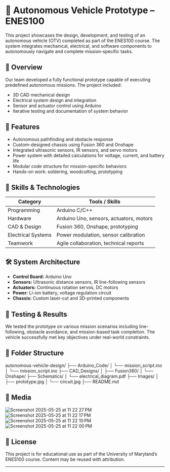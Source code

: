 # 🤖 Autonomous Vehicle Prototype – ENES100

This project showcases the design, development, and testing of an autonomous vehicle (OTV) completed as part of the ENES100 course. The system integrates mechanical, electrical, and software components to autonomously navigate and complete mission-specific tasks.

## 📌 Overview

Our team developed a fully functional prototype capable of executing predefined autonomous missions. The project included:
- 3D CAD mechanical design
- Electrical system design and integration
- Sensor and actuator control using Arduino
- Iterative testing and documentation of system behavior

## 🚗 Features

- Autonomous pathfinding and obstacle response
- Custom-designed chassis using Fusion 360 and Onshape
- Integrated ultrasonic sensors, IR sensors, and servo motors
- Power system with detailed calculations for voltage, current, and battery life
- Modular code structure for mission-specific behaviors
- Hands-on work: soldering, woodcutting, prototyping

## 🧠 Skills & Technologies

| Category           | Tools / Skills                           |
|--------------------|-------------------------------------------|
| Programming        | Arduino C/C++                             |
| Hardware           | Arduino Uno, sensors, actuators, motors  |
| CAD & Design       | Fusion 360, Onshape, prototyping          |
| Electrical Systems | Power modulation, sensor calibration      |
| Teamwork           | Agile collaboration, technical reports    |

## 🛠 System Architecture

- **Control Board:** Arduino Uno
- **Sensors:** Ultrasonic distance sensors, IR line-following sensors
- **Actuators:** Continuous rotation servos, DC motors
- **Power:** Li-ion battery, voltage regulation circuit
- **Chassis:** Custom laser-cut and 3D-printed components

## 🧪 Testing & Results

We tested the prototype on various mission scenarios including line-following, obstacle avoidance, and mission-based task completion. The vehicle successfully met key objectives under real-world constraints.

## 📁 Folder Structure

autonomous-vehicle-design/
├── Arduino_Code/
│ └── mission_script.ino
│ └── mission_script.ino
├── CAD_Designs/
│ ├── Fusion360/
│ └── Onshape/
├── Schematics/
│ └── electrical_diagram.pdf
├── Images/
│ ├── prototype.jpg
│ └── circuit.jpg
├── README.md

## 📸 Media

![Screenshot 2025-05-25 at 11 22 27 PM](https://github.com/user-attachments/assets/94af19e3-2d6f-47e3-8c2a-487d271df1b3)
![Screenshot 2025-05-25 at 11 22 17 PM](https://github.com/user-attachments/assets/b8f83e4e-122e-4ce4-874c-495cd4664a3a)
![Screenshot 2025-05-25 at 11 22 10 PM](https://github.com/user-attachments/assets/a0599d4b-27a6-44ae-8aa4-a1d33b29aa5a)
![Screenshot 2025-05-25 at 11 22 00 PM](https://github.com/user-attachments/assets/2b3c6027-34b5-4e3c-9dad-ca55df18f05b)

## 🧾 License

This project is for educational use as part of the University of Maryland’s ENES100 course. Content may be reused with attribution.

---

